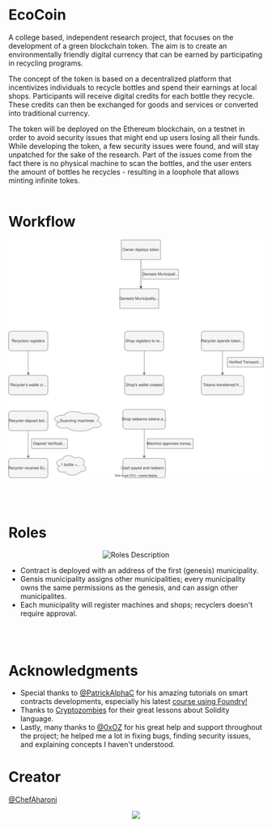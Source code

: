 # EcoCoin # 

A college based, independent research project, that focuses on the development of a green blockchain token. The aim is to create an environmentally friendly digital currency that can be earned by participating in recycling programs.

The concept of the token is based on a decentralized platform that incentivizes individuals to recycle bottles and spend their earnings at local shops. Participants will receive digital credits for each bottle they recycle. These credits can then be exchanged for goods and services or converted into traditional currency.

The token will be deployed on the Ethereum blockchain, on a testnet in order to avoid security issues that might end up users losing all their funds.
While developing the token, a few security issues were found, and will stay unpatched for the sake of the research. Part of the issues come from the fact there is no physical machine to scan the bottles, and the user enters the amount of bottles he recycles - resulting in a loophole that allows minting infinite tokes.
<br> <br>

# Workflow #

![Diagram](https://github.com/ChefAharoni/EcoCoin/blob/master/helpers/AppDiagramV2.svg)

<br><br>

# Roles #
<p align="center">
  <img width="805" alt="Roles Description" src="https://github.com/ChefAharoni/EcoCoin/assets/4399057/25d36cf4-18df-4bc6-a71b-fbb86b89ed0b" />
</p>

  - Contract is deployed with an address of the first (genesis) municipality.
  - Gensis municipality assigns other municipalities; every municipality owns the same permissions as the genesis, and can assign other municipalites.
  - Each municipality will register machines and shops; recyclers doesn't require approval.

<br><br>

# Acknowledgments #

- Special thanks to [@PatrickAlphaC](https://github.com/PatrickAlphaC/PatrickAlphaC) for his amazing tutorials on smart contracts developments, especially his latest [course using Foundry!](https://github.com/Cyfrin/foundry-full-course-f23) <br>
- Thanks to [Cryptozombies](https://cryptozombies.io/) for their great lessons about Solidity language. <br>
- Lastly, many thanks to [@0xOZ](https://github.com/0x0OZ) for his great help and support throughout the project; he helped me a lot in fixing bugs, finding security issues, and explaining concepts I haven't understood. <br>
# Creator #

[@ChefAharoni](https://github.com/ChefAharoni)

<p align="center">
  <img src="https://github.com/ChefAharoni/EcoCoin/assets/4399057/bccc051d-656d-48a6-91ca-739301ad3f78" />
</p>



<!--- ![EcoCoinLogo V2 6](https://github.com/ChefAharoni/EcoCoin/assets/4399057/bccc051d-656d-48a6-91ca-739301ad3f78) --->

<!--- My wallet address:
0xe91693e48EFAEaFb4afDe0942b62BDE460E62423

Second wallet:
0x7703656253121D9b7a91d930fcFBE3117B1844eB
 --->


<!-- ### How do I get set up? ###

* Summary of set up
* Configuration
* Dependencies
* Database configuration
* How to run tests
* Deployment instructions -->

<!-- ### Contribution guidelines ###

* Writing tests
* Code review
* Other guidelines

### Who do I talk to? ###

* Repo owner or admin
* Other community or team contact -->
